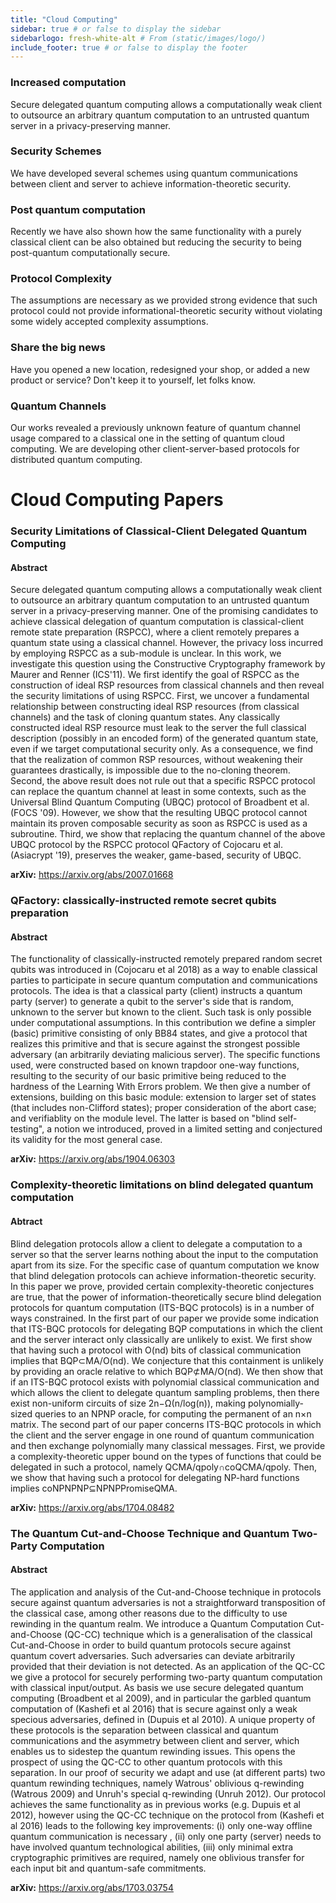 ```yaml
---
title: "Cloud Computing"
sidebar: true # or false to display the sidebar
sidebarlogo: fresh-white-alt # From (static/images/logo/)
include_footer: true # or false to display the footer
---
```


### Increased computation

Secure delegated quantum computing allows a computationally weak client to outsource an arbitrary quantum computation to an untrusted quantum server in a privacy-preserving manner. 

### Security Schemes

We have developed several schemes using quantum communications between client and server to achieve information-theoretic security. 

### Post quantum computation

Recently we have also shown how the same functionality with a purely classical client can be also obtained but reducing the security to being post-quantum computationally secure. 

### Protocol Complexity

The assumptions are necessary as we provided strong evidence that such protocol could not provide informational-theoretic security without violating some widely accepted complexity assumptions. 

### Share the big news

Have you opened a new location, redesigned your shop, or added a new product or service? Don't keep it to yourself, let folks know.


### Quantum Channels

Our works revealed a previously unknown feature of quantum channel usage compared to a classical one in the setting of quantum cloud computing. We are developing other client-server-based protocols for distributed quantum computing.


# Cloud Computing Papers

### Security Limitations of Classical-Client Delegated Quantum Computing

#### Abstract

Secure delegated quantum computing allows a computationally weak client to outsource an arbitrary quantum computation to an untrusted quantum server in a privacy-preserving manner. One of the promising candidates to achieve classical delegation of quantum computation is classical-client remote state preparation (RSPCC), where a client remotely prepares a quantum state using a classical channel. However, the privacy loss incurred by employing RSPCC as a sub-module is unclear.
In this work, we investigate this question using the Constructive Cryptography framework by Maurer and Renner (ICS'11). We first identify the goal of RSPCC as the construction of ideal RSP resources from classical channels and then reveal the security limitations of using RSPCC. First, we uncover a fundamental relationship between constructing ideal RSP resources (from classical channels) and the task of cloning quantum states. Any classically constructed ideal RSP resource must leak to the server the full classical description (possibly in an encoded form) of the generated quantum state, even if we target computational security only. As a consequence, we find that the realization of common RSP resources, without weakening their guarantees drastically, is impossible due to the no-cloning theorem. Second, the above result does not rule out that a specific RSPCC protocol can replace the quantum channel at least in some contexts, such as the Universal Blind Quantum Computing (UBQC) protocol of Broadbent et al. (FOCS '09). However, we show that the resulting UBQC protocol cannot maintain its proven composable security as soon as RSPCC is used as a subroutine. Third, we show that replacing the quantum channel of the above UBQC protocol by the RSPCC protocol QFactory of Cojocaru et al. (Asiacrypt '19), preserves the weaker, game-based, security of UBQC.


**arXiv:** https://arxiv.org/abs/2007.01668


### QFactory: classically-instructed remote secret qubits preparation

#### Abstract

The functionality of classically-instructed remotely prepared random secret qubits was introduced in (Cojocaru et al 2018) as a way to enable classical parties to participate in secure quantum computation and communications protocols. The idea is that a classical party (client) instructs a quantum party (server) to generate a qubit to the server's side that is random, unknown to the server but known to the client. Such task is only possible under computational assumptions. In this contribution we define a simpler (basic) primitive consisting of only BB84 states, and give a protocol that realizes this primitive and that is secure against the strongest possible adversary (an arbitrarily deviating malicious server). The specific functions used, were constructed based on known trapdoor one-way functions, resulting to the security of our basic primitive being reduced to the hardness of the Learning With Errors problem. We then give a number of extensions, building on this basic module: extension to larger set of states (that includes non-Clifford states); proper consideration of the abort case; and verifiablity on the module level. The latter is based on "blind self-testing", a notion we introduced, proved in a limited setting and conjectured its validity for the most general case.

**arXiv:** https://arxiv.org/abs/1904.06303

### Complexity-theoretic limitations on blind delegated quantum computation

#### Abtract

Blind delegation protocols allow a client to delegate a computation to a server so that the server learns nothing about the input to the computation apart from its size. For the specific case of quantum computation we know that blind delegation protocols can achieve information-theoretic security. In this paper we prove, provided certain complexity-theoretic conjectures are true, that the power of information-theoretically secure blind delegation protocols for quantum computation (ITS-BQC protocols) is in a number of ways constrained. In the first part of our paper we provide some indication that ITS-BQC protocols for delegating BQP computations in which the client and the server interact only classically are unlikely to exist. We first show that having such a protocol with O(nd) bits of classical communication implies that BQP⊂MA/O(nd). We conjecture that this containment is unlikely by providing an oracle relative to which BQP⊄MA/O(nd). We then show that if an ITS-BQC protocol exists with polynomial classical communication and which allows the client to delegate quantum sampling problems, then there exist non-uniform circuits of size 2n−Ω(n/log(n)), making polynomially-sized queries to an NPNP oracle, for computing the permanent of an n×n matrix. The second part of our paper concerns ITS-BQC protocols in which the client and the server engage in one round of quantum communication and then exchange polynomially many classical messages. First, we provide a complexity-theoretic upper bound on the types of functions that could be delegated in such a protocol, namely QCMA/qpoly∩coQCMA/qpoly. Then, we show that having such a protocol for delegating NP-hard functions implies coNPNPNP⊆NPNPPromiseQMA.

**arXiv:** https://arxiv.org/abs/1704.08482

### The Quantum Cut-and-Choose Technique and Quantum Two-Party Computation

#### Abstract

The application and analysis of the Cut-and-Choose technique in protocols secure against quantum adversaries is not a straightforward transposition of the classical case, among other reasons due to the difficulty to use rewinding in the quantum realm. We introduce a Quantum Computation Cut-and-Choose (QC-CC) technique which is a generalisation of the classical Cut-and-Choose in order to build quantum protocols secure against quantum covert adversaries. Such adversaries can deviate arbitrarily provided that their deviation is not detected. As an application of the QC-CC we give a protocol for securely performing two-party quantum computation with classical input/output. As basis we use secure delegated quantum computing (Broadbent et al 2009), and in particular the garbled quantum computation of (Kashefi et al 2016) that is secure against only a weak specious adversaries, defined in (Dupuis et al 2010). A unique property of these protocols is the separation between classical and quantum communications and the asymmetry between client and server, which enables us to sidestep the quantum rewinding issues. This opens the prospect of using the QC-CC to other quantum protocols with this separation. In our proof of security we adapt and use (at different parts) two quantum rewinding techniques, namely Watrous' oblivious q-rewinding (Watrous 2009) and Unruh's special q-rewinding (Unruh 2012). Our protocol achieves the same functionality as in previous works (e.g. Dupuis et al 2012), however using the QC-CC technique on the protocol from (Kashefi et al 2016) leads to the following key improvements: (i) only one-way offline quantum communication is necessary , (ii) only one party (server) needs to have involved quantum technological abilities, (iii) only minimal extra cryptographic primitives are required, namely one oblivious transfer for each input bit and quantum-safe commitments.

**arXiv:** https://arxiv.org/abs/1703.03754
